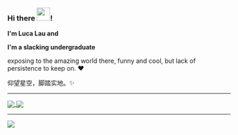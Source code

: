 
### Hi there <img src="https://cdn.jsdelivr.net/gh/lucaxin/blog_img/wave.gif" width="30px">!

**I'm Luca Lau and**

**I'm a slacking undergraduate**

exposing to the amazing world there, funny and cool, but lack of persistence to keep on.  ❤️

仰望星空，脚踏实地。✨

------

<a href="https://github.com/anuraghazra/github-readme-stats">
	<img align="center" src="https://github-readme-stats.vercel.app/api?username=lucaxin&show_icons=true&theme=midnight-purple" />
</a>
<a href="https://github.com/anuraghazra/convoychat">
	<img align="center" src="https://github-readme-stats.vercel.app/api/top-langs/?username=lucaxin&layout=compact&theme=midnight-purple" />
</a>

------

![](https://count.getloli.com/get/@:github.lucaxin.readme?theme=gelbooru)
